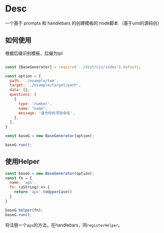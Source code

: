 # Desc

一个基于 prompts 和 handlebars 的创建模板的 node脚本 （基于umi的源码创）

## 如何使用

根据后缀识别模板，后缀为tpl

```js

const {BaseGenerator} = require('../dist/cjs/index').default;

const option = {
  path: './example/tem',
  target: './example/target/path',
  data: {},
  questions: [
    {
      type: 'number',
      name: "name",
      message: '请为你的项目命名',
    },
  ],
}

const baseG = new BaseGenerator(option);

baseG.run();

```

## 使用Helper

``` js
const baseG = new BaseGenerator(option);
const fn = {
  name: 'aps',
  fn: (aString) => {
    return 'aps'.toUpperCase()
  }
}

baseG.helper(fn);
baseG.run();

```
将注册一个`aps`的方法，在handlebars，同`registerHelper`。